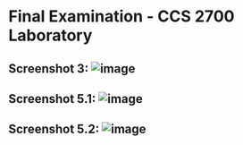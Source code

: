 # Final Examination - CCS 2700 Laboratory

## Screenshot 3: ![image](https://github.com/hjane13/2700-finals/assets/81540681/f3f49a6f-951e-4914-9292-501808e5f220)

## Screenshot 5.1: ![image](https://github.com/hjane13/2700-finals/assets/81540681/e01e6471-b421-4c5b-bbf4-4a0f86b05ffe)

## Screenshot 5.2: ![image](https://github.com/hjane13/2700-finals/assets/81540681/f8d128cc-a332-43e0-8857-8dd2cf78d5c6)

